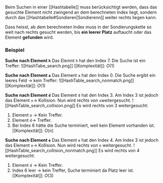 Beim Suchen in einer [[Hashtabelle]] muss berücksichtigt werden, dass das gesuchte Element nicht zwingend an dem berechneten Index liegt, sondern durch das [[Hashtabelle#Sondieren|Sondierenn]] weiter rechts liegen kann.

Dass heisst, ab dem berechneten Index muss in der Sondierungskette so weit nach rechts gesucht werden, bis **ein leerer Platz** auftaucht oder das Element **gefunden** wird.

### Beispiel
**Suche nach Element `h`**
Das Elemnt `h` hat den Index 7. Die Suche ist ein Treffer:
![[HashTabe_search.png]]
[[Komplexität]]: $O(1)$

**Suche nach Element `a`**
Das Element `a` hat den Index 0. Die Suche ergibt ein leeres Feld -> kein Treffer:
![[HashTable_search_nonmatch.png]]
[[Komplexität]]: $O(1)$

**Suche nach Element `d`**
Das Element `d` hat den Index 3. Am Index 3 ist jedoch das Element `x`-> Kollision. Nun wird rechts von `x`weitergesucht.
![[HashTable_search_collision.png]]
Es wird rechts von 3 weitergesucht:
1. Element `o` -> Kein Treffer.
2. Element `d`-> Treffer.
3. Bei Index 6 hätte die Suche terminiert, weil kein Element vorhanden ist.
[[Komplexität]]: $O(n)$

**Suche nach Element `e`**
Das Element `e` hat den Index 4. Am Index 3 ist jedoch das Element `o`-> Kollision. Nun wird rechts von `o` weitergesucht.
![[HashTable_search_collision_nonmatch.png]]
Es wird rechts von 4 weitergesucht:
1. Element `d` -> Kein Treffer.
2. Index 6 leer -> kein Treffer, Suche terminiert da Platz leer ist.
[[Komplexität]]: $O(3)$